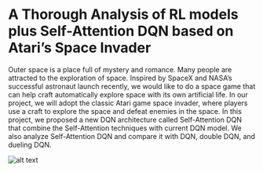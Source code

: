 # A Thorough Analysis of RL models plus Self-Attention DQN based on Atari’s Space Invader

Outer space is a place full of mystery and romance. Many people are attracted to the exploration of space. Inspired by SpaceX and NASA’s successful astronaut launch recently, we would like to do a space game that can help craft automatically explore space with its own artificial life. In our project, we will adopt the classic Atari game space invader, where players use a craft to explore the space and defeat enemies in the space. In this project, we proposed a new DQN architecture called Self-Attention DQN that combine the Self-Attention techniques with current DQN model. We also analyze Self-Attention DQN and compare it with DQN, double DQN, and dueling DQN.

![alt text](https://github.com/ericlin8545/CS-275-Artificial-Life-for-Computer-Graphics-and-Vision/tree/master/img/space_invader.png)